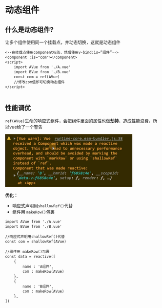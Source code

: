 
# 动态组件



## 什么是动态组件?

让多个组件使用同一个挂载点，并动态切换，这就是动态组件

```vue
<--在挂载点使用component标签，然后使用v-bind:is=”组件”-->
<component :is="com"></component>	
<script>
    import AVue from './A.vue'
	import BVue from './B.vue'
    const com = ref(AVue)
    //修改com值即可切换动态组件
</script>


```

## 性能调优

`ref(AVue)`生命的响应式组件，会把组件里面的属性也做**劫持**，造成性能浪费，所以vue给了一个警告

<img src="../public/images/vue3/image-20230607201640413.png" alt="image-20230607201640413" style="zoom:50%;" />

**优化：**

- 响应式声明用`shallowRef()`代替
- 组件用 `makeRow()`包裹

```tsx
import AVue from './A.vue'
import BVue from './B.vue'

//响应式声明用shallowRef()代替
const com = shallowRef(AVue)	

//组件用 makeRow()包裹
const data = reactive([
    {
		name : 'A组件',
        com : makeRow(AVue)
    },
    {
        name : 'B组件',
        com : makeRow(AVue)
    },
])
```

